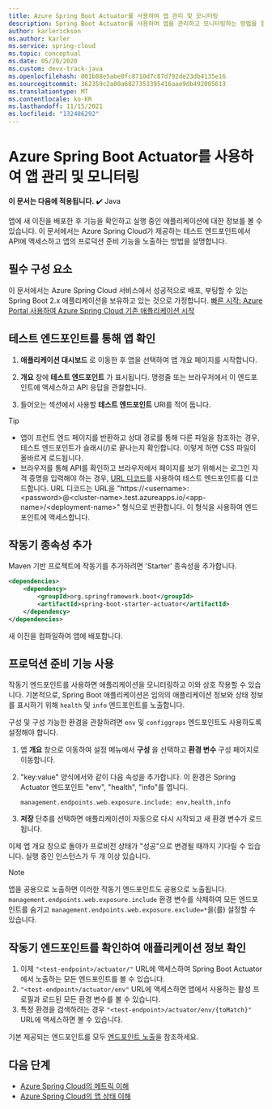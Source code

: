 ```yaml
---
title: Azure Spring Boot Actuator를 사용하여 앱 관리 및 모니터링
description: Spring Boot Actuator를 사용하여 앱을 관리하고 모니터링하는 방법을 알아봅니다.
author: karlerickson
ms.author: karler
ms.service: spring-cloud
ms.topic: conceptual
ms.date: 05/20/2020
ms.custom: devx-track-java
ms.openlocfilehash: 001b88e5abe0fc8710d7c87d792de23db4135e16
ms.sourcegitcommit: 362359c2a00a6827353395416aae9db492005613
ms.translationtype: MT
ms.contentlocale: ko-KR
ms.lasthandoff: 11/15/2021
ms.locfileid: "132486292"
---
```

# <a name="manage-and-monitor-app-with-azure-spring-boot-actuator"></a>Azure Spring Boot Actuator를 사용하여 앱 관리 및 모니터링

**이 문서는 다음에 적용됩니다.** ✔️ Java

앱에 새 이진을 배포한 후 기능을 확인하고 실행 중인 애플리케이션에 대한 정보를 볼 수 있습니다. 이 문서에서는 Azure Spring Cloud가 제공하는 테스트 엔드포인트에서 API에 액세스하고 앱의 프로덕션 준비 기능을 노출하는 방법을 설명합니다.

## <a name="prerequisites"></a>필수 구성 요소

이 문서에서는 Azure Spring Cloud 서비스에서 성공적으로 배포, 부팅할 수 있는 Spring Boot 2.x 애플리케이션을 보유하고 있는 것으로 가정합니다.  [빠른 시작: Azure Portal 사용하여 Azure Spring Cloud 기존 애플리케이션 시작](./quickstart.md)

## <a name="verify-app-through-test-endpoint"></a>테스트 엔드포인트를 통해 앱 확인

1. **애플리케이션 대시보드** 로 이동한 후 앱을 선택하여 앱 개요 페이지를 시작합니다.

1. **개요** 창에 **테스트 엔드포인트** 가 표시됩니다.  명령줄 또는 브라우저에서 이 엔드포인트에 액세스하고 API 응답을 관찰합니다.

1. 들어오는 섹션에서 사용할 **테스트 엔드포인트** URI를 적어 둡니다.

>[!TIP]
> * 앱이 프런트 엔드 페이지를 반환하고 상대 경로를 통해 다른 파일을 참조하는 경우, 테스트 엔드포인트가 슬래시(/)로 끝나는지 확인합니다. 이렇게 하면 CSS 파일이 올바르게 로드됩니다.
> * 브라우저를 통해 API를 확인하고 브라우저에서 페이지를 보기 위해서는 로그인 자격 증명을 입력해야 하는 경우, [URL 디코드](https://www.urldecoder.org/)를 사용하여 테스트 엔드포인트를 디코드합니다. URL 디코드는 URL을 "https://\<username>:\<password>@\<cluster-name>.test.azureapps.io/\<app-name>/\<deployment-name>" 형식으로 반환합니다.  이 형식을 사용하여 엔드포인트에 액세스합니다.

## <a name="add-actuator-dependency"></a>작동기 종속성 추가

Maven 기반 프로젝트에 작동기를 추가하려면 'Starter' 종속성을 추가합니다.

```xml
<dependencies>
    <dependency>
        <groupId>org.springframework.boot</groupId>
        <artifactId>spring-boot-starter-actuator</artifactId>
    </dependency>
</dependencies>
```

새 이진을 컴파일하여 앱에 배포합니다.

## <a name="enable-production-ready-features"></a>프로덕션 준비 기능 사용

작동기 엔드포인트를 사용하면 애플리케이션을 모니터링하고 이와 상호 작용할 수 있습니다. 기본적으로, Spring Boot 애플리케이션은 임의의 애플리케이션 정보와 상태 정보를 표시하기 위해 `health` 및 `info` 엔드포인트를 노출합니다.

구성 및 구성 가능한 환경을 관찰하려면 `env` 및 `configgrops` 엔드포인트도 사용하도록 설정해야 합니다.

1. 앱 **개요** 창으로 이동하여 설정 메뉴에서 **구성** 을 선택하고 **환경 변수** 구성 페이지로 이동합니다.
1. "key:value" 양식에서와 같이 다음 속성을 추가합니다. 이 환경은 Spring Actuator 엔드포인트 "env", "health", "info"를 엽니다.

   ```properties
   management.endpoints.web.exposure.include: env,health,info
   ```

1. **저장** 단추를 선택하면 애플리케이션이 자동으로 다시 시작되고 새 환경 변수가 로드됩니다.

이제 앱 개요 창으로 돌아가 프로비전 상태가 "성공"으로 변경될 때까지 기다릴 수 있습니다.  실행 중인 인스턴스가 두 개 이상 있습니다.

> [!Note]
> 앱을 공용으로 노출하면 이러한 작동기 엔드포인트도 공용으로 노출됩니다. `management.endpoints.web.exposure.include` 환경 변수를 삭제하여 모든 엔드포인트를 숨기고 `management.endpoints.web.exposure.exclude=*`을(를) 설정할 수 있습니다.

## <a name="view-the-actuator-endpoint-to-view-application-information"></a>작동기 엔드포인트를 확인하여 애플리케이션 정보 확인

1. 이제 `"<test-endpoint>/actuator/"` URL에 액세스하여 Spring Boot Actuator에서 노출하는 모든 엔드포인트를 볼 수 있습니다.
1. `"<test-endpoint>/actuator/env"` URL에 액세스하면 앱에서 사용하는 활성 프로필과 로드된 모든 환경 변수를 볼 수 있습니다.
1. 특정 환경을 검색하려는 경우 `"<test-endpoint>/actuator/env/{toMatch}"` URL에 액세스하면 볼 수 있습니다.

기본 제공되는 엔드포인트를 모두 [엔드포인트 노출](https://docs.spring.io/spring-boot/docs/current/reference/html/production-ready-features.html#production-ready-endpoints-exposing-endpoints)을 참조하세요.

## <a name="next-steps"></a>다음 단계

* [Azure Spring Cloud의 메트릭 이해](./concept-metrics.md)
* [Azure Spring Cloud의 앱 상태 이해](./concept-app-status.md)
